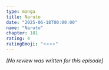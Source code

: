 ```yaml
---
type: manga
title: Naruto
date: "2025-06-18T00:00:00"
name: "Naruto"
chapter: 181
rating: 4
ratingEmoji: "⭐️⭐️⭐️⭐️"
---
```


_[No review was written for this episode]_